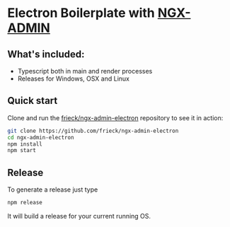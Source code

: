 # Electron Boilerplate with [NGX-ADMIN](http://akveo.com/ngx-admin/)

## What's included:

- Typescript both in main and render processes
- Releases for Windows, OSX and Linux


## Quick start

Clone and run the [frieck/ngx-admin-electron](https://github.com/frieck/ngx-admin-electron)
repository to see it in action:

```sh
git clone https://github.com/frieck/ngx-admin-electron
cd ngx-admin-electron
npm install
npm start
```

## Release

To generate a release just type
```sh
npm release
```
It will build a release for your current running OS. 


